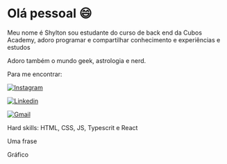 # Olá pessoal 	😄


Meu nome é Shylton sou estudante do curso de back end da Cubos Academy, adoro programar e compartilhar conhecimento e experiências e estudos

Adoro também o mundo geek, astrologia e nerd.

Para me encontrar:

[![Instagram](https://img.shields.io/badge/Instagram-000000?style=for-the-badge&logo=instagram&logoColor=white)](https://www.instagram.com/shyltonsantana/)

[![Linkedin](https://img.shields.io/badge/LinkedIn-000000?style=for-the-badge&logo=linkedin&logoColor=white)](https://www.linkedin.com/in/shylton-diego-3756aa174/)

[![Gmail](https://img.shields.io/badge/Gmail-D14836?style=for-the-badge&logo=gmail&logoColor=white)](shyltondiego0@gmail.com)

Hard skills:
HTML, CSS, JS, Typescrit e React

Uma frase


Gráfico
